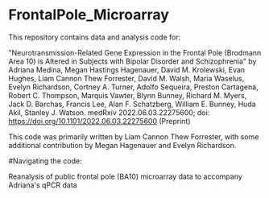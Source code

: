 # FrontalPole_Microarray

This repository contains data and analysis code for:

"Neurotransmission-Related Gene Expression in the Frontal Pole (Brodmann Area 10) is Altered in Subjects with Bipolar Disorder and Schizophrenia" by
Adriana Medina, Megan Hastings Hagenauer, David M. Krolewski, Evan Hughes, Liam Cannon Thew Forrester, David M. Walsh, Maria Waselus, Evelyn Richardson, Cortney A. Turner, Adolfo Sequeira, Preston Cartagena, Robert C. Thompson, Marquis Vawter, Blynn Bunney, Richard M. Myers, Jack D. Barchas, Francis Lee, Alan F. Schatzberg, William E. Bunney, Huda Akil, Stanley J. Watson.
medRxiv 2022.06.03.22275600; doi: https://doi.org/10.1101/2022.06.03.22275600
(Preprint)

This code was primarily written by Liam Cannon Thew Forrester, with some additional contribution by Megan Hagenauer and Evelyn Richardson.

#Navigating the code:

Reanalysis of public frontal pole (BA10) microarray data to accompany Adriana's qPCR data
